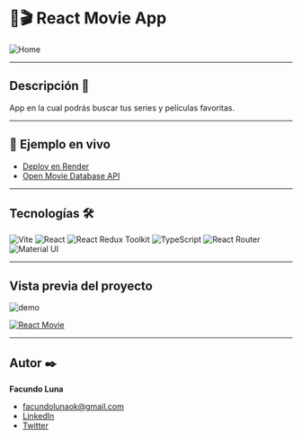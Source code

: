 # 🎥🎬 React Movie App
![Home](https://i.ibb.co/t2TLyYL/react-redux-movie-app-onrender-com-1.png)

---

## Descripción 📑
App en la cual podrás buscar tus series y películas favoritas.

---

## 🚀 Ejemplo en vivo
- [Deploy en Render](https://react-redux-movie-app.onrender.com/)
- [Open Movie Database API](https://www.omdbapi.com)

---

## Tecnologías 🛠
![Vite](https://img.shields.io/badge/Vite-B73BFE?style=for-the-badge&logo=vite&logoColor=FFD62E)
![React](https://img.shields.io/badge/React-20232A?style=for-the-badge&logo=react&logoColor=61DAFB)
![React Redux Toolkit](https://img.shields.io/badge/Redux-593D88?style=for-the-badge&logo=redux&logoColor=white)
![TypeScript](https://img.shields.io/badge/TypeScript-007ACC?style=for-the-badge&logo=typescript&logoColor=white)
![React Router](https://img.shields.io/badge/React_Router-CA4245?style=for-the-badge&logo=react-router&logoColor=white)
![Material UI](https://img.shields.io/badge/Material%20UI-007FFF?style=for-the-badge&logo=mui&logoColor=white)

---

## Vista previa del proyecto

![demo](https://user-images.githubusercontent.com/89490823/228988145-54bb9565-a79d-4e53-87ca-5301b8179daf.gif)

[![React Movie](https://res.cloudinary.com/marcomontalbano/image/upload/v1680220314/video_to_markdown/images/google-drive--1b0yhl78griJXp3vfKK2NOtJQS2v0KiEM-c05b58ac6eb4c4700831b2b3070cd403.jpg)](https://drive.google.com/file/d/1b0yhl78griJXp3vfKK2NOtJQS2v0KiEM/view?usp=sharing "React Movie")


---

## Autor ✒️

**Facundo Luna**

- [facundolunaok@gmail.com](facundolunaok@gmail.com)
- [LinkedIn](https://www.linkedin.com/in/facundoluna/)
- [Twitter](https://twitter.com/FacuFrontend)

